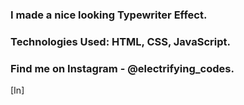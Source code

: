 ### I made a nice looking Typewriter Effect.

### Technologies Used: HTML, CSS, JavaScript.

### Find me on Instagram - @electrifying_codes.

[In]